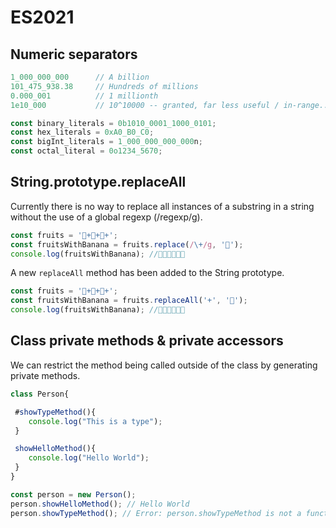 # ES2021

## Numeric separators

```js
1_000_000_000      // A billion
101_475_938.38     // Hundreds of millions
0.000_001          // 1 millionth
1e10_000           // 10^10000 -- granted, far less useful / in-range...

const binary_literals = 0b1010_0001_1000_0101;
const hex_literals = 0xA0_B0_C0;
const bigInt_literals = 1_000_000_000_000n;
const octal_literal = 0o1234_5670;
```

## String.prototype.replaceAll

Currently there is no way to replace all instances of a substring in a string without the use of a global regexp (/regexp/g).

```js
const fruits = '🍎+🍐+🍓+';
const fruitsWithBanana = fruits.replace(/\+/g, '🍌');
console.log(fruitsWithBanana); //🍎🍌🍐🍌🍓🍌
```

A new `replaceAll` method has been added to the String prototype.

```js
const fruits = '🍎+🍐+🍓+';
const fruitsWithBanana = fruits.replaceAll('+', '🍌');
console.log(fruitsWithBanana); //🍎🍌🍐🍌🍓🍌
```

## Class private methods & private accessors

We can restrict the method being called outside of the class by generating private methods.

```js
class Person{

 #showTypeMethod(){
    console.log("This is a type");
 }

 showHelloMethod(){
    console.log("Hello World");
 }
}

const person = new Person();
person.showHelloMethod(); // Hello World
person.showTypeMethod(); // Error: person.showTypeMethod is not a function
```
